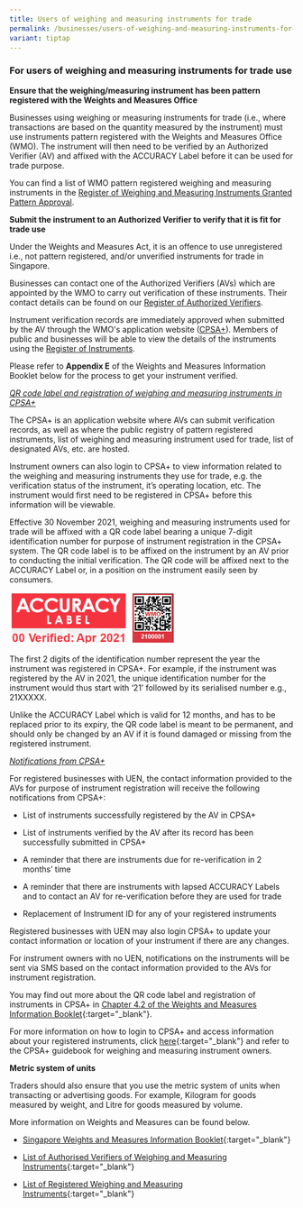 ```yaml
---
title: Users of weighing and measuring instruments for trade
permalink: /businesses/users-of-weighing-and-measuring-instruments-for-trade-use/
variant: tiptap
---
```

<h3>For users of weighing and measuring instruments for trade use</h3>
<p><strong>Ensure that the weighing/measuring instrument has been pattern registered with the Weights and Measures Office</strong>
</p>
<p>Businesses using weighing or measuring instruments for trade (i.e., where
transactions are based on the quantity measured by the instrument) must
use instruments pattern registered with the Weights and Measures Office
(WMO). The instrument will then need to be verified by an Authorized Verifier
(AV) and affixed with the ACCURACY Label before it can be used for trade
purpose.</p>
<p>You can find a list of WMO pattern registered weighing and measuring instruments
in the <a href="https://www.cpsaplus.gov.sg/Homepage/RegistryOfRegisteredSuppliersAndPatternApproval" rel="noopener noreferrer nofollow" target="_blank">Register of Weighing and Measuring Instruments Granted Pattern Approval</a>.</p>
<p><strong>Submit the instrument to an Authorized Verifier to verify that it is fit for trade use</strong>
</p>
<p>Under the Weights and Measures Act, it is an offence to use unregistered
i.e., not pattern registered, and/or unverified instruments for trade in
Singapore.</p>
<p>Businesses can contact one of the Authorized Verifiers (AVs) which are
appointed by the WMO to carry out verification of these instruments. Their
contact details can be found on our <a href="https://www.cpsaplus.gov.sg/Homepage/RegisterOfAuthorisedVerifier" rel="noopener noreferrer nofollow" target="_blank">Register of Authorized Verifiers</a>.</p>
<p>Instrument verification records are immediately approved when submitted
by the AV through the WMO's application website (<a href="https://www.cpsaplus.gov.sg/HomePage/" rel="noopener noreferrer nofollow" target="_blank">CPSA+</a>). Members of public
and businesses will be able to view the details of the instruments using
the <a href="https://www.cpsaplus.gov.sg/Homepage/PublicRegistryInstrumentList" rel="noopener noreferrer nofollow" target="_blank">Register of Instruments</a>.</p>
<p>Please refer to <strong>Appendix E</strong> of the Weights and Measures
Information Booklet below for the process to get your instrument verified.</p>
<p></p>
<p><em><u>QR code label and registration of weighing and measuring instruments in CPSA+</u></em>
</p>
<p>The CPSA+ is an application website where AVs can submit verification
records, as well as where the public registry of pattern registered instruments,
list of weighing and measuring instrument used for trade, list of designated
AVs, etc. are hosted.</p>
<p>Instrument owners can also login to CPSA+ to view information related
to the weighing and measuring instruments they use for trade, e.g. the
verification status of the instrument, it’s operating location, etc. The
instrument would first need to be registered in CPSA+ before this information
will be viewable.</p>
<p>Effective 30 November 2021, weighing and measuring instruments used for
trade will be affixed with a QR code label bearing a unique 7-digit identification
number for purpose of instrument registration in the CPSA+ system. The
QR code label is to be affixed on the instrument by an AV prior to conducting
the initial verification. The QR code will be affixed next to the ACCURACY
Label or, in a position on the instrument easily seen by consumers.</p>
<div class="isomer-image-wrapper">
<img style="width:295px;height:93px;" height="auto" width="100%" alt="wmo-qr-code-label" src="/images/al-and-qr-label.png">
</div>
<p>The first 2 digits of the identification number represent the year the
instrument was registered in CPSA+. For example, if the instrument was
registered by the AV in 2021, the unique identification number for the
instrument would thus start with ‘21’ followed by its serialised number
e.g., 21XXXXX.</p>
<p>Unlike the ACCURACY Label which is valid for 12 months, and has to be
replaced prior to its expiry, the QR code label is meant to be permanent,
and should only be changed by an AV if it is found damaged or missing from
the registered instrument.</p>
<p><em><u>Notifications from CPSA+</u></em>
</p>
<p>For registered businesses with UEN, the contact information provided to
the AVs for purpose of instrument registration will receive the following
notifications from CPSA+:</p>
<ul data-tight="true" class="tight">
<li>
<p>List of instruments successfully registered by the AV in CPSA+</p>
</li>
<li>
<p>List of instruments verified by the AV after its record has been successfully
submitted in CPSA+</p>
</li>
<li>
<p>A reminder that there are instruments due for re-verification in 2 months’
time</p>
</li>
<li>
<p>A reminder that there are instruments with lapsed ACCURACY Labels and
to contact an AV for re-verification before they are used for trade</p>
</li>
<li>
<p>Replacement of Instrument ID for any of your registered instruments</p>
</li>
</ul>
<p>Registered businesses with UEN may also login CPSA+ to update your contact
information or location of your instrument if there are any changes.</p>
<p>For instrument owners with no UEN, notifications on the instruments will
be sent via SMS based on the contact information provided to the AVs for
instrument registration.</p>
<p>You may find out more about the QR code label and registration of instruments
in CPSA+ in <a href="/files/businesses/wmo_info_booklet.pdf" rel="noopener noreferrer nofollow" target="_blank">Chapter 4.2 of the Weights and Measures Information Booklet</a>{:target="_blank"}.</p>
<p>For more information on how to login to CPSA+ and access information about
your registered instruments, click <a href="https://www.cpsaplus.gov.sg" rel="noopener noreferrer nofollow" target="_blank">here</a>{:target="_blank"} and refer
to the CPSA+ guidebook for weighing and measuring instrument owners.</p>
<p><strong>Metric system of units</strong>
</p>
<p>Traders should also ensure that you use the metric system of units when
transacting or advertising goods. For example, Kilogram for goods measured
by weight, and Litre for goods measured by volume.</p>
<p>More information on Weights and Measures can be found below.</p>
<ul data-tight="true" class="tight">
<li>
<p><a href="/files/businesses/wmo_info_booklet.pdf" rel="noopener noreferrer nofollow" target="_blank">Singapore Weights and Measures Information Booklet</a>{:target="_blank"}</p>
</li>
<li>
<p><a href="https://www.cpsaplus.gov.sg/Homepage/RegisterOfAuthorisedVerifier" rel="noopener noreferrer nofollow" target="_blank">List of Authorised Verifiers of Weighing and Measuring Instruments</a>{:target="_blank"}</p>
</li>
<li>
<p><a href="https://www.cpsaplus.gov.sg/Homepage/PublicRegistryInstrumentList" rel="noopener noreferrer nofollow" target="_blank">List of Registered Weighing and Measuring Instruments</a>{:target="_blank"}</p>
</li>
</ul>
<p></p>